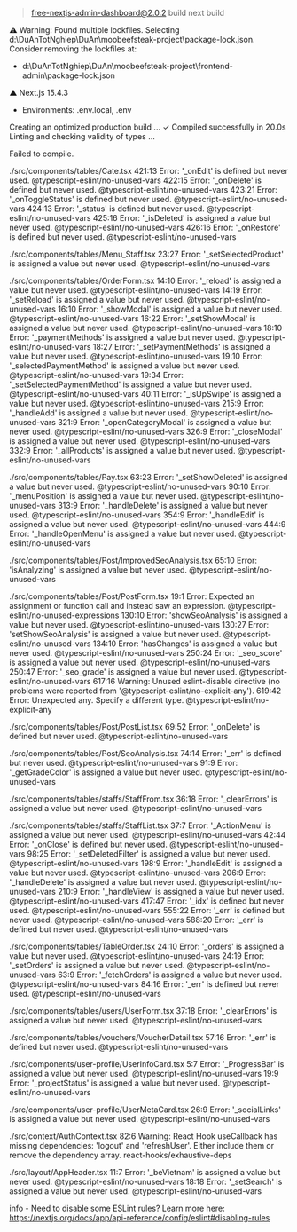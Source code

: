 
> free-nextjs-admin-dashboard@2.0.2 build
> next build

 ⚠ Warning: Found multiple lockfiles. Selecting d:\DuAnTotNghiep\DuAn\moobeefsteak-project\package-lock.json.
   Consider removing the lockfiles at:
   * d:\DuAnTotNghiep\DuAn\moobeefsteak-project\frontend-admin\package-lock.json

   ▲ Next.js 15.4.3
   - Environments: .env.local, .env

   Creating an optimized production build ...
 ✓ Compiled successfully in 20.0s
   Linting and checking validity of types ...

Failed to compile.

./src/components/tables/Cate.tsx
421:13  Error: '_onEdit' is defined but never used.  @typescript-eslint/no-unused-vars
422:15  Error: '_onDelete' is defined but never used.  @typescript-eslint/no-unused-vars
423:21  Error: '_onToggleStatus' is defined but never used.  @typescript-eslint/no-unused-vars
424:13  Error: '_status' is defined but never used.  @typescript-eslint/no-unused-vars
425:16  Error: '_isDeleted' is assigned a value but never used.  @typescript-eslint/no-unused-vars
426:16  Error: '_onRestore' is defined but never used.  @typescript-eslint/no-unused-vars

./src/components/tables/Menu_Staff.tsx
23:27  Error: '_setSelectedProduct' is assigned a value but never used.  @typescript-eslint/no-unused-vars

./src/components/tables/OrderForm.tsx
14:10  Error: '_reload' is assigned a value but never used.  @typescript-eslint/no-unused-vars
14:19  Error: '_setReload' is assigned a value but never used.  @typescript-eslint/no-unused-vars
16:10  Error: '_showModal' is assigned a value but never used.  @typescript-eslint/no-unused-vars
16:22  Error: '_setShowModal' is assigned a value but never used.  @typescript-eslint/no-unused-vars
18:10  Error: '_paymentMethods' is assigned a value but never used.  @typescript-eslint/no-unused-vars
18:27  Error: '_setPaymentMethods' is assigned a value but never used.  @typescript-eslint/no-unused-vars
19:10  Error: '_selectedPaymentMethod' is assigned a value but never used.  @typescript-eslint/no-unused-vars
19:34  Error: '_setSelectedPaymentMethod' is assigned a value but never used.  @typescript-eslint/no-unused-vars
40:11  Error: '_isUpSwipe' is assigned a value but never used.  @typescript-eslint/no-unused-vars
215:9  Error: '_handleAdd' is assigned a value but never used.  @typescript-eslint/no-unused-vars
321:9  Error: '_openCategoryModal' is assigned a value but never used.  @typescript-eslint/no-unused-vars
326:9  Error: '_closeModal' is assigned a value but never used.  @typescript-eslint/no-unused-vars
332:9  Error: '_allProducts' is assigned a value but never used.  @typescript-eslint/no-unused-vars

./src/components/tables/Pay.tsx
63:23  Error: '_setShowDeleted' is assigned a value but never used.  @typescript-eslint/no-unused-vars
90:10  Error: '_menuPosition' is assigned a value but never used.  @typescript-eslint/no-unused-vars
313:9  Error: '_handleDelete' is assigned a value but never used.  @typescript-eslint/no-unused-vars
354:9  Error: '_handleEdit' is assigned a value but never used.  @typescript-eslint/no-unused-vars
444:9  Error: '_handleOpenMenu' is assigned a value but never used.  @typescript-eslint/no-unused-vars

./src/components/tables/Post/ImprovedSeoAnalysis.tsx
65:10  Error: 'isAnalyzing' is assigned a value but never used.  @typescript-eslint/no-unused-vars

./src/components/tables/Post/PostForm.tsx
19:1  Error: Expected an assignment or function call and instead saw an expression.  @typescript-eslint/no-unused-expressions
130:10  Error: 'showSeoAnalysis' is assigned a value but never used.  @typescript-eslint/no-unused-vars
130:27  Error: 'setShowSeoAnalysis' is assigned a value but never used.  @typescript-eslint/no-unused-vars
134:10  Error: 'hasChanges' is assigned a value but never used.  @typescript-eslint/no-unused-vars
250:24  Error: '_seo_score' is assigned a value but never used.  @typescript-eslint/no-unused-vars
250:47  Error: '_seo_grade' is assigned a value but never used.  @typescript-eslint/no-unused-vars
617:16  Warning: Unused eslint-disable directive (no problems were reported from '@typescript-eslint/no-explicit-any').
619:42  Error: Unexpected any. Specify a different type.  @typescript-eslint/no-explicit-any

./src/components/tables/Post/PostList.tsx
69:52  Error: '_onDelete' is defined but never used.  @typescript-eslint/no-unused-vars

./src/components/tables/Post/SeoAnalysis.tsx
74:14  Error: '_err' is defined but never used.  @typescript-eslint/no-unused-vars
91:9  Error: '_getGradeColor' is assigned a value but never used.  @typescript-eslint/no-unused-vars

./src/components/tables/staffs/StaffFrom.tsx
36:18  Error: '_clearErrors' is assigned a value but never used.  @typescript-eslint/no-unused-vars

./src/components/tables/staffs/StaffList.tsx
37:7  Error: '_ActionMenu' is assigned a value but never used.  @typescript-eslint/no-unused-vars
42:44  Error: '_onClose' is defined but never used.  @typescript-eslint/no-unused-vars
98:25  Error: '_setDeletedFilter' is assigned a value but never used.  @typescript-eslint/no-unused-vars
198:9  Error: '_handleEdit' is assigned a value but never used.  @typescript-eslint/no-unused-vars
206:9  Error: '_handleDelete' is assigned a value but never used.  @typescript-eslint/no-unused-vars
210:9  Error: '_handleView' is assigned a value but never used.  @typescript-eslint/no-unused-vars
417:47  Error: '_idx' is defined but never used.  @typescript-eslint/no-unused-vars
555:22  Error: '_err' is defined but never used.  @typescript-eslint/no-unused-vars
588:20  Error: '_err' is defined but never used.  @typescript-eslint/no-unused-vars

./src/components/tables/TableOrder.tsx
24:10  Error: '_orders' is assigned a value but never used.  @typescript-eslint/no-unused-vars
24:19  Error: '_setOrders' is assigned a value but never used.  @typescript-eslint/no-unused-vars
63:9  Error: '_fetchOrders' is assigned a value but never used.  @typescript-eslint/no-unused-vars
84:16  Error: '_err' is defined but never used.  @typescript-eslint/no-unused-vars

./src/components/tables/users/UserForm.tsx
37:18  Error: '_clearErrors' is assigned a value but never used.  @typescript-eslint/no-unused-vars

./src/components/tables/vouchers/VoucherDetail.tsx
57:16  Error: '_err' is defined but never used.  @typescript-eslint/no-unused-vars

./src/components/user-profile/UserInfoCard.tsx
5:7  Error: '_ProgressBar' is assigned a value but never used.  @typescript-eslint/no-unused-vars
19:9  Error: '_projectStatus' is assigned a value but never used.  @typescript-eslint/no-unused-vars

./src/components/user-profile/UserMetaCard.tsx
26:9  Error: '_socialLinks' is assigned a value but never used.  @typescript-eslint/no-unused-vars

./src/context/AuthContext.tsx
82:6  Warning: React Hook useCallback has missing dependencies: 'logout' and 'refreshUser'. Either include them or remove the dependency array.  react-hooks/exhaustive-deps

./src/layout/AppHeader.tsx
11:7  Error: '_beVietnam' is assigned a value but never used.  @typescript-eslint/no-unused-vars
18:18  Error: '_setSearch' is assigned a value but never used.  @typescript-eslint/no-unused-vars

info  - Need to disable some ESLint rules? Learn more here: https://nextjs.org/docs/app/api-reference/config/eslint#disabling-rules
